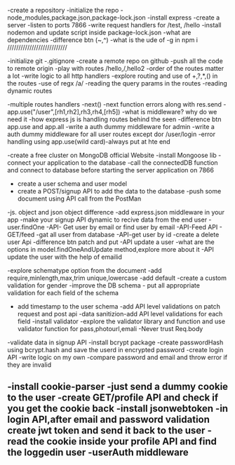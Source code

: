 -create a repository
-initialize the repo
-node_modules,package.json,package-lock.json
-install express
-create a server
-listen to ports 7866
-write request handlers for /test, /hello
-install nodemon and update script inside package-lock.json
-what are dependencies
-difference btn (~,^)
-what is the ude of -g in npm i 
///////////////////////////

-initialize git
-.gitignore
-create a remote repo on github
-push all the code to remote origin
-play with routes /hello,/,hello2
-order of the routes matter a lot
-write logic to all http handlers
-explore routing and use of +,?,*,() in the routes
-use of regx /a/
-reading the query params in the routes
-reading dynamic routes 

-multiple routes handlers
-next()
-next function errors along with res.send
-app.use("/user",[rh1,rh2],rh3,rh4,[rh5])
-what is middleware? why do we need it
-how express js is handling routes behind the seen
-difference btn app.use and app.all
-write a auth dummy middleware for admin
-write a auth dummy middleware for all user routes except dor /user/login
-error handling using app.use(wild card)-always put at hte end 

-create a free cluster on MongoDB official Website
-install Mongoose lib
-connect your application to the database
-call the connectedDB function and connect to database before starting the server application on 7866
- create a user schema and user model
- create a POST/signup API to add the data to the database
-push some document using API call from the PostMan

-js. object and json object difference
-add express.json middleware in your app
-make your signup API dynamic to recive data from the end user
-user.findOne
-API- Get user by email or find user by email
-API-Feed API - GET/feed -gat all user from database
-API-get user by id
-create a delete user Api
-difference btn patch and put
-API update a user
-what are the options in model.findOneAndUpdate method,explore more about it
-API  update the user with the help of emailid

-explore schematype option from the document
-add require,minlength,max,trim unique,lowercase
-add default
-create a custom validation for gender
-improve the DB schema - put all appropriate validation for each field of the schema 
- add timestamp to the user schema
-add API level validations on patch request and post api
-data sanitizion-add API level validations for each field
-install validator
-explore the validator library and function and use validator function for pass,photourl,emali
-Never trust Req.body

-validate data in signup API
-install bcrypt package
-create passwordHash using bcrypt.hash and save the userd in encrypted password
-create login API
-write logic on my own
-compare password and email and throw error if they are invalid 

-install cookie-parser
-just send a dummy cookie to the user
-create GET/profile API and check if you get the cookie back
-install jsonwebtoken
-in login API,after email and password validation create jwt token and send it back to the user
-read the cookie inside your profile API and find the loggedin user
-userAuth middleware
-